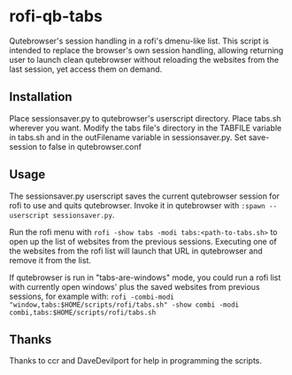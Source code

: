 rofi-qb-tabs
============

Qutebrowser's session handling in a rofi's dmenu-like list. This script is intended to replace the browser's own session handling, allowing returning user to launch clean qutebrowser without reloading the websites from the last session, yet access them on demand.

Installation
------------

Place sessionsaver.py to qutebrowser's userscript directory. Place tabs.sh wherever you want. Modify the tabs file's directory  in the TABFILE variable in tabs.sh and in the outFilename variable in sessionsaver.py. Set save-session to false in qutebrowser.conf

Usage
-----

The sessionsaver.py userscript saves the current qutebrowser session for rofi to use and quits qutebrowser. Invoke it in qutebrowser with `:spawn --userscript sessionsaver.py`.

Run the rofi menu with `rofi -show tabs -modi tabs:<path-to-tabs.sh>` to open up the list of websites from the previous sessions. Executing one of the websites from the rofi list will launch that URL in qutebrowser and remove it from the list.

If qutebrowser is run in "tabs-are-windows" mode, you could run a rofi list with currently open windows' plus the saved websites from previous sessions, for example with: `rofi -combi-modi "window,tabs:$HOME/scripts/rofi/tabs.sh" -show combi -modi combi,tabs:$HOME/scripts/rofi/tabs.sh`

Thanks
------

Thanks to ccr and DaveDevilport for help in programming the scripts.
